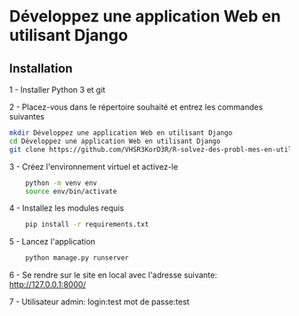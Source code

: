 # Développez une application Web en utilisant Django
## Installation

1 - Installer Python 3 et git

2 - Placez-vous dans le répertoire souhaité et entrez les commandes suivantes
```bash
mkdir Développez une application Web en utilisant Django
cd Développez une application Web en utilisant Django
git clone https://github.com/VHSR3KorD3R/R-solvez-des-probl-mes-en-utilisant-des-algorithmes-en-Python.git
```

3 - Créez l'environnement virtuel et activez-le
```bash
    python -m venv env
    source env/bin/activate
```

4 - Installez les modules requis
```bash
    pip install -r requirements.txt
```

5 - Lancez l'application 
```bash
    python manage.py runserver
```

6 - Se rendre sur le site en local avec l'adresse suivante: http://127.0.0.1:8000/

7 - Utilisateur admin: 
login:test
mot de passe:test
